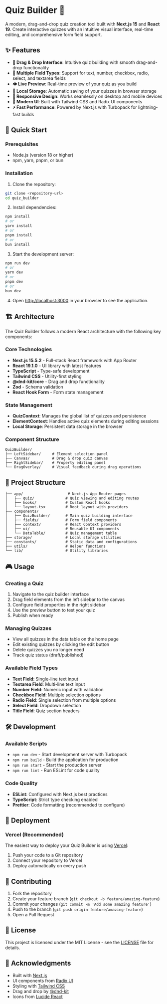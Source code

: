 # Quiz Builder 🧩

A modern, drag-and-drop quiz creation tool built with **Next.js 15** and **React 19**. Create interactive quizzes with an intuitive visual interface, real-time editing, and comprehensive form field support.

## ✨ Features

- **🎯 Drag & Drop Interface**: Intuitive quiz building with smooth drag-and-drop functionality
- **📝 Multiple Field Types**: Support for text, number, checkbox, radio, select, and textarea fields
- **👁️ Live Preview**: Real-time preview of your quiz as you build
- **💾 Local Storage**: Automatic saving of your quizzes in browser storage
- **📱 Responsive Design**: Works seamlessly on desktop and mobile devices
- **🎨 Modern UI**: Built with Tailwind CSS and Radix UI components
- **⚡ Fast Performance**: Powered by Next.js with Turbopack for lightning-fast builds

## 🚀 Quick Start

### Prerequisites

- Node.js (version 18 or higher)
- npm, yarn, pnpm, or bun

### Installation

1. Clone the repository:

```bash
git clone <repository-url>
cd quiz_builder
```

2. Install dependencies:

```bash
npm install
# or
yarn install
# or
pnpm install
# or
bun install
```

3. Start the development server:

```bash
npm run dev
# or
yarn dev
# or
pnpm dev
# or
bun dev
```

4. Open [http://localhost:3000](http://localhost:3000) in your browser to see the application.

## 🏗️ Architecture

The Quiz Builder follows a modern React architecture with the following key components:

### Core Technologies

- **Next.js 15.5.2** - Full-stack React framework with App Router
- **React 19.1.0** - UI library with latest features
- **TypeScript** - Type-safe development
- **Tailwind CSS** - Utility-first styling
- **@dnd-kit/core** - Drag and drop functionality
- **Zod** - Schema validation
- **React Hook Form** - Form state management

### State Management

- **QuizContext**: Manages the global list of quizzes and persistence
- **ElementContext**: Handles active quiz elements during editing sessions
- **Local Storage**: Persistent data storage in the browser

### Component Structure

```
QuizBuilder/
├── LeftSidebar/     # Element selection panel
├── Canvas/          # Drag & drop quiz canvas
├── RightSidebar/    # Property editing panel
└── DragOverlay/     # Visual feedback during drag operations
```

## 📂 Project Structure

```
├── app/                    # Next.js App Router pages
│   ├── quiz/              # Quiz viewing and editing routes
│   ├── hooks/             # Custom React hooks
│   └── layout.tsx         # Root layout with providers
├── components/
│   ├── QuizBuilder/       # Main quiz building interface
│   ├── fields/            # Form field components
│   ├── context/           # React Context providers
│   ├── ui/                # Reusable UI components
│   └── DataTable/         # Quiz management table
├── storage/               # Local storage utilities
├── constants/             # Static data and configurations
├── utils/                 # Helper functions
└── lib/                   # Utility libraries
```

## 🎮 Usage

### Creating a Quiz

1. Navigate to the quiz builder interface
2. Drag field elements from the left sidebar to the canvas
3. Configure field properties in the right sidebar
4. Use the preview button to test your quiz
5. Publish when ready

### Managing Quizzes

- View all quizzes in the data table on the home page
- Edit existing quizzes by clicking the edit button
- Delete quizzes you no longer need
- Track quiz status (draft/published)

### Available Field Types

- **Text Field**: Single-line text input
- **Textarea Field**: Multi-line text input
- **Number Field**: Numeric input with validation
- **Checkbox Field**: Multiple selection options
- **Radio Field**: Single selection from multiple options
- **Select Field**: Dropdown selection
- **Title Field**: Quiz section headers

## 🛠️ Development

### Available Scripts

- `npm run dev` - Start development server with Turbopack
- `npm run build` - Build the application for production
- `npm run start` - Start the production server
- `npm run lint` - Run ESLint for code quality

### Code Quality

- **ESLint**: Configured with Next.js best practices
- **TypeScript**: Strict type checking enabled
- **Prettier**: Code formatting (recommended to configure)

## 🚀 Deployment

### Vercel (Recommended)

The easiest way to deploy your Quiz Builder is using [Vercel](https://vercel.com):

1. Push your code to a Git repository
2. Connect your repository to Vercel
3. Deploy automatically on every push

## 🤝 Contributing

1. Fork the repository
2. Create your feature branch (`git checkout -b feature/amazing-feature`)
3. Commit your changes (`git commit -m 'Add some amazing feature'`)
4. Push to the branch (`git push origin feature/amazing-feature`)
5. Open a Pull Request

## 📄 License

This project is licensed under the MIT License - see the [LICENSE](LICENSE) file for details.

## 🙏 Acknowledgments

- Built with [Next.js](https://nextjs.org/)
- UI components from [Radix UI](https://www.radix-ui.com/)
- Styling with [Tailwind CSS](https://tailwindcss.com/)
- Drag and drop by [@dnd-kit](https://dndkit.com/)
- Icons from [Lucide React](https://lucide.dev/)
